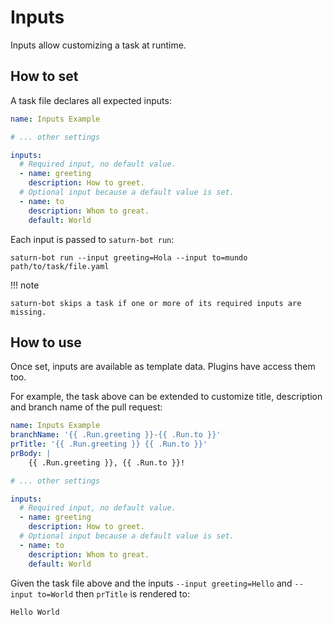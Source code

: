 # Inputs

Inputs allow customizing a task at runtime.

## How to set

A task file declares all expected inputs:

```yaml title="Task"
name: Inputs Example

# ... other settings

inputs:
  # Required input, no default value.
  - name: greeting
    description: How to greet.
  # Optional input because a default value is set.
  - name: to
    description: Whom to great.
    default: World
```

Each input is passed to `saturn-bot run`:

```shell
saturn-bot run --input greeting=Hola --input to=mundo path/to/task/file.yaml
```

!!! note

    saturn-bot skips a task if one or more of its required inputs are missing.

## How to use

Once set, inputs are available as template data.
Plugins have access them too.

For example, the task above can be extended to customize title, description and branch name of the pull request:

```yaml title="Task with input template"
name: Inputs Example
branchName: '{{ .Run.greeting }}-{{ .Run.to }}'
prTitle: '{{ .Run.greeting }} {{ .Run.to }}'
prBody: |
    {{ .Run.greeting }}, {{ .Run.to }}!

# ... other settings

inputs:
  # Required input, no default value.
  - name: greeting
    description: How to greet.
  # Optional input because a default value is set.
  - name: to
    description: Whom to great.
    default: World
```

Given the task file above and the inputs `--input greeting=Hello` and `--input to=World`
then `prTitle` is rendered to:

```text
Hello World
```
